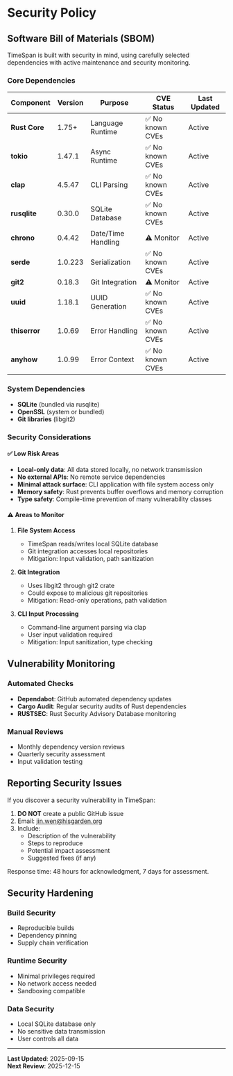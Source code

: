 # Security Policy

## Software Bill of Materials (SBOM)

TimeSpan is built with security in mind, using carefully selected dependencies with active maintenance and security monitoring.

### Core Dependencies

| Component | Version | Purpose | CVE Status | Last Updated |
|-----------|---------|---------|------------|--------------|
| **Rust Core** | 1.75+ | Language Runtime | ✅ No known CVEs | Active |
| **tokio** | 1.47.1 | Async Runtime | ✅ No known CVEs | Active |
| **clap** | 4.5.47 | CLI Parsing | ✅ No known CVEs | Active |
| **rusqlite** | 0.30.0 | SQLite Database | ✅ No known CVEs | Active |
| **chrono** | 0.4.42 | Date/Time Handling | ⚠️  Monitor | Active |
| **serde** | 1.0.223 | Serialization | ✅ No known CVEs | Active |
| **git2** | 0.18.3 | Git Integration | ⚠️  Monitor | Active |
| **uuid** | 1.18.1 | UUID Generation | ✅ No known CVEs | Active |
| **thiserror** | 1.0.69 | Error Handling | ✅ No known CVEs | Active |
| **anyhow** | 1.0.99 | Error Context | ✅ No known CVEs | Active |

### System Dependencies

- **SQLite** (bundled via rusqlite)
- **OpenSSL** (system or bundled)
- **Git libraries** (libgit2)

### Security Considerations

#### ✅ **Low Risk Areas**
- **Local-only data**: All data stored locally, no network transmission
- **No external APIs**: No remote service dependencies
- **Minimal attack surface**: CLI application with file system access only
- **Memory safety**: Rust prevents buffer overflows and memory corruption
- **Type safety**: Compile-time prevention of many vulnerability classes

#### ⚠️ **Areas to Monitor**

1. **File System Access**
   - TimeSpan reads/writes local SQLite database
   - Git integration accesses local repositories
   - Mitigation: Input validation, path sanitization

2. **Git Integration** 
   - Uses libgit2 through git2 crate
   - Could expose to malicious git repositories
   - Mitigation: Read-only operations, path validation

3. **CLI Input Processing**
   - Command-line argument parsing via clap
   - User input validation required
   - Mitigation: Input sanitization, type checking

## Vulnerability Monitoring

### Automated Checks
- **Dependabot**: GitHub automated dependency updates
- **Cargo Audit**: Regular security audits of Rust dependencies
- **RUSTSEC**: Rust Security Advisory Database monitoring

### Manual Reviews
- Monthly dependency version reviews
- Quarterly security assessment
- Input validation testing

## Reporting Security Issues

If you discover a security vulnerability in TimeSpan:

1. **DO NOT** create a public GitHub issue
2. Email: [jin.wen@hisgarden.org](mailto:jin.wen@hisgarden.org)
3. Include:
   - Description of the vulnerability
   - Steps to reproduce
   - Potential impact assessment
   - Suggested fixes (if any)

Response time: 48 hours for acknowledgment, 7 days for assessment.

## Security Hardening

### Build Security
- Reproducible builds
- Dependency pinning
- Supply chain verification

### Runtime Security  
- Minimal privileges required
- No network access needed
- Sandboxing compatible

### Data Security
- Local SQLite database only
- No sensitive data transmission
- User controls all data

---

**Last Updated**: 2025-09-15  
**Next Review**: 2025-12-15